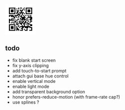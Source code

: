 ![qr-encoded url to live project](./qr-code.png)

## todo
 - fix blank start screen
 - fix y-axis clipping
 - add touch-to-start prompt
 - attach gui base hue control
 - enable vertical mode
 - enable light mode
 - add transparent background option
 - honor prefers-reduce-motion (with frame-rate cap?)
 - use splines ?
